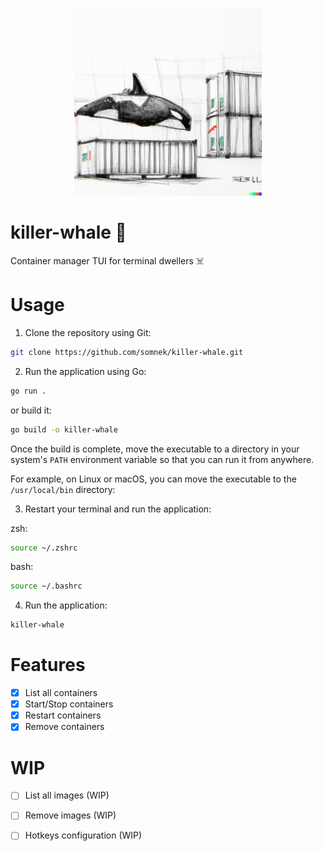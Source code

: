 <p align="center">
  <img style="width:300px" src="https://github.com/somnek/killer-whale/blob/main/src/logo.png?raw=true"/>
</p>


# killer-whale 🐳
Container manager TUI for terminal dwellers ☠️

# Usage
1. Clone the repository using Git: 
```bash
git clone https://github.com/somnek/killer-whale.git
```

2. Run the application using Go:
```bash
go run .
```
or build it:
```bash
go build -o killer-whale
```
Once the build is complete, move the executable to a directory in your system's `PATH` environment variable so that you can run it from anywhere.

For example, on Linux or macOS, you can move the executable to the `/usr/local/bin` directory:

3. Restart your terminal and run the application:

zsh:
```bash
source ~/.zshrc
```
bash:
```bash
source ~/.bashrc
```

4. Run the application:
```bash
killer-whale
```

# Features
- [x] List all containers
- [x] Start/Stop containers
- [x] Restart containers
- [x] Remove containers

# WIP
- [ ] List all images (WIP)
- [ ] Remove images (WIP)
- [ ] Hotkeys configuration (WIP)

